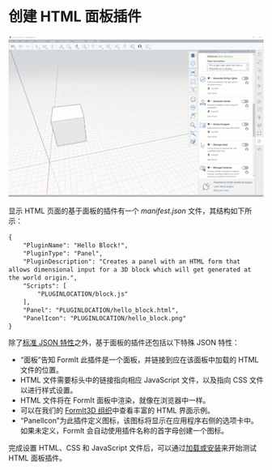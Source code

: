 # 创建 HTML 面板插件

![](<../../../.gitbook/assets/PANEL BASED PLUGIN.gif>)

显示 HTML 页面的基于面板的插件有一个 _manifest.json_ 文件，其结构如下所示：

```
{
    "PluginName": "Hello Block!",
    "PluginType": "Panel",
    "PluginDescription": "Creates a panel with an HTML form that allows dimensional input for a 3D block which will get generated at the world origin.",
    "Scripts": [
        "PLUGINLOCATION/block.js"
    ],
    "Panel": "PLUGINLOCATION/hello_block.html",
    "PanelIcon": "PLUGINLOCATION/hello_block.png"
}               
```

除了[标准 JSON 特性](../advanced-development/general-plugin-setup-in-the-manifest.md)之外，基于面板的插件还包括以下特殊 JSON 特性：

* “面板”告知 FormIt 此插件是一个面板，并链接到应在该面板中加载的 HTML 文件的位置。
* HTML 文件需要标头中的链接指向相应 JavaScript 文件，以及指向 CSS 文件以进行样式设置。
* HTML 文件将在 FormIt 面板中渲染，就像在浏览器中一样。
* 可以在我们的 [FormIt3D 组织](https://github.com/FormIt3D/)中查看丰富的 HTML 界面示例。
* “PanelIcon”为此插件定义图标，该图标将显示在应用程序右侧的选项卡中。如果未定义，FormIt 会自动使用插件名称的首字母创建一个图标。

完成设置 HTML、CSS 和 JavaScript 文件后，可以通过[加载或安装](../advanced-development/setting-up-formit-for-development.md#load-vs.-install)来开始测试 HTML 面板插件。

